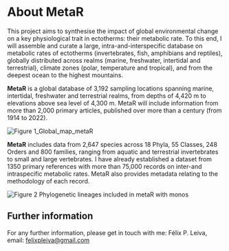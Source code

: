 # About MetaR

This project aims to synthesise the impact of global environmental change on a key physiological trait in ectotherms: their metabolic rate. To this end, I will assemble and curate a large, intra-and-interspecific database on metabolic rates of ectotherms (invertebrates, fish, amphibians and reptiles), globally distributed across realms (marine, freshwater, intertidal and terrestrial), climate zones (polar, temperature and tropical), and from the deepest ocean to the highest mountains.

**MetaR** is a global database of 3,192 sampling locations spanning marine, intertidal, freshwater and terrestrial realms, from depths of 4,420 m to elevations above sea level of 4,300 m. MetaR will include information from more than 2,000 primary articles, published over more than a century (from 1914 to 2022).

![Figure 1_Global_map_metaR](https://user-images.githubusercontent.com/57069034/175792043-39c0343c-0414-4317-99ad-aadc27350de4.png)

**MetaR** includes data from 2,647 species across 18 Phyla, 55 Classes, 248 Orders and 800 families, ranging from aquatic and terrestrial invertebrates to small and large vertebrates. I have already established a dataset from 1350 primary references with more than 75,000 records on inter-and intraspecific metabolic rates. MetaR also provides metadata relating to the methodology  of each record.

![Figure 2 Phylogenetic lineages included in metaR with monos](https://user-images.githubusercontent.com/57069034/175792168-6eb97aa8-796a-4ccf-97b5-8d71e0709df3.png)

## Further information
For any further information, please get in touch with me: Félix P. Leiva, email: felixpleiva@gmail.com
